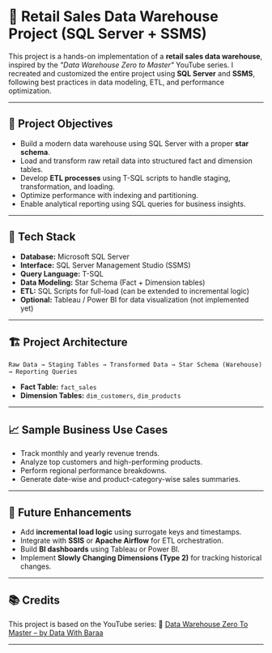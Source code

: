 # 🚀 Retail Sales Data Warehouse Project (SQL Server + SSMS)

This project is a hands-on implementation of a **retail sales data warehouse**, inspired by the *"Data Warehouse Zero to Master"* YouTube series. I recreated and customized the entire project using **SQL Server** and **SSMS**, following best practices in data modeling, ETL, and performance optimization.

---

## 📌 Project Objectives

* Build a modern data warehouse using SQL Server with a proper **star schema**.
* Load and transform raw retail data into structured fact and dimension tables.
* Develop **ETL processes** using T-SQL scripts to handle staging, transformation, and loading.
* Optimize performance with indexing and partitioning.
* Enable analytical reporting using SQL queries for business insights.

---

## 🧰 Tech Stack

* **Database:** Microsoft SQL Server
* **Interface:** SQL Server Management Studio (SSMS)
* **Query Language:** T-SQL
* **Data Modeling:** Star Schema (Fact + Dimension tables)
* **ETL:** SQL Scripts for full-load (can be extended to incremental logic)
* **Optional:** Tableau / Power BI for data visualization (not implemented yet)

---

## 🏗️ Project Architecture

```
Raw Data → Staging Tables → Transformed Data → Star Schema (Warehouse) → Reporting Queries
```

* **Fact Table:** `fact_sales`
* **Dimension Tables:** `dim_customers`, `dim_products`

---

## 📈 Sample Business Use Cases

* Track monthly and yearly revenue trends.
* Analyze top customers and high-performing products.
* Perform regional performance breakdowns.
* Generate date-wise and product-category-wise sales summaries.

---

## 🔄 Future Enhancements

* Add **incremental load logic** using surrogate keys and timestamps.
* Integrate with **SSIS** or **Apache Airflow** for ETL orchestration.
* Build **BI dashboards** using Tableau or Power BI.
* Implement **Slowly Changing Dimensions (Type 2)** for tracking historical changes.

---

## 📚 Credits

This project is based on the YouTube series:
🎥 [Data Warehouse Zero To Master – by Data With Baraa](https://www.youtube.com/watch?v=t0znN5pCdzc&list=PLNFyyGG_pKeTbkpKYbInC9LHhSNYsurag)

---
